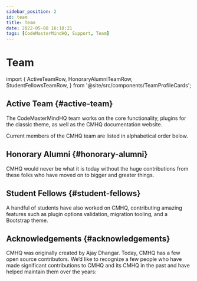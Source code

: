 ```yaml
---
sidebar_position: 2
id: team
title: Team
date: 2022-05-08 16:10:21
tags: [CodeMasterMindHQ, Support, Team]
---
```


# Team

import {
  ActiveTeamRow,
  HonoraryAlumniTeamRow,
  StudentFellowsTeamRow,
} from '@site/src/components/TeamProfileCards';

## Active Team {#active-team}

The CodeMasterMindHQ team works on the core functionality, plugins for the classic theme, as well as the CMHQ documentation website.

Current members of the CMHQ team are listed in alphabetical order below.

<ActiveTeamRow />

## Honorary Alumni {#honorary-alumni}

CMHQ would never be what it is today without the huge contributions from these folks who have moved on to bigger and greater things.

<HonoraryAlumniTeamRow />

## Student Fellows {#student-fellows}

A handful of students have also worked on CMHQ, contributing amazing features such as plugin options validation, migration tooling, and a Bootstrap theme.

<StudentFellowsTeamRow />

## Acknowledgements {#acknowledgements}

CMHQ was originally created by Ajay Dhangar. Today, CMHQ has a few open source contributors. We’d like to recognize a few people who have made significant contributions to CMHQ and its CMHQ in the past and have helped maintain them over the years:

